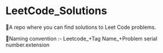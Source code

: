 # LeetCode_Solutions
📓A repo where you can find solutions to Leet Code problems.

📝Naming convention :- Leetcode_+Tag Name_+Problem serial number.extension
